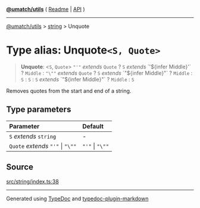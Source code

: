 [**@umatch/utils**](../../README.md) ( [Readme](../../README.md) \| [API](../../API.md) )

---

[@umatch/utils](../../API.md) > [string](../README.md) > Unquote

# Type alias: Unquote`<S, Quote>`

> **Unquote**: \<`S`, `Quote`\> `"'"` _extends_ `Quote` ? `S` _extends_ \`'$\{infer Middle}'\` ? `Middle` : `"\""` *extends* `Quote` ? `S` *extends* \`"$\{infer Middle}"\` ? `Middle` : `S` : `S` : `S` _extends_ \`"$\{infer Middle}"\` ? `Middle` : `S`

Removes quotes from the start and end of a string.

## Type parameters

| Parameter                         | Default         |
| :-------------------------------- | :-------------- |
| `S` _extends_ `string`            | -               |
| `Quote` _extends_ `"'"` \| `"\""` | `"'"` \| `"\""` |

## Source

[src/string/index.ts:38](https://github.com/umatch-oficial/utils/blob/00cf87f/src/string/index.ts#L38)

---

Generated using [TypeDoc](https://typedoc.org/) and [typedoc-plugin-markdown](https://www.npmjs.com/package/typedoc-plugin-markdown)
